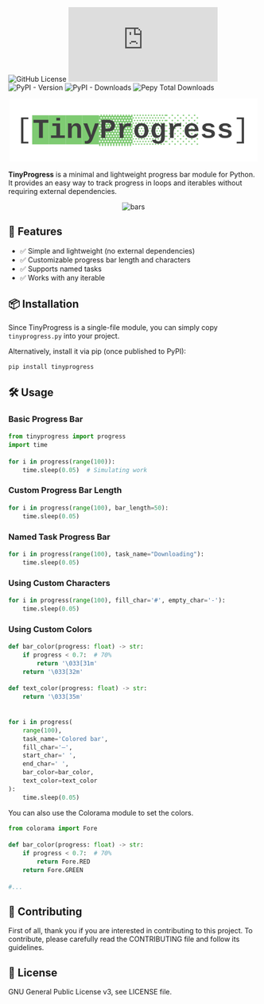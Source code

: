 ![GitHub License](https://img.shields.io/github/license/croketillo/tinyprogress)
![GitHub file size in bytes](https://img.shields.io/github/size/croketillo/tinyprogress/tinyprogress/tinyprogress.py)
![PyPI - Version](https://img.shields.io/pypi/v/tinyprogress)
![PyPI - Downloads](https://img.shields.io/pypi/dm/tinyprogress)
![Pepy Total Downloads](https://img.shields.io/pepy/dt/tinyprogress)

<p align="center">
  <img src="images/logo.png" alt="Logo tinyprogress" width="500">
</p>

**TinyProgress** is a minimal and lightweight progress bar module for Python. It provides an easy way to track progress in loops and iterables without requiring external dependencies.

<p align="center">
  <img src="images/bar.gif" alt="bars">
</p>

## 🚀 Features
- ✅ Simple and lightweight (no external dependencies)
- ✅ Customizable progress bar length and characters
- ✅ Supports named tasks
- ✅ Works with any iterable

## 📦 Installation
Since TinyProgress is a single-file module, you can simply copy `tinyprogress.py` into your project.

Alternatively, install it via pip (once published to PyPI):
```sh
pip install tinyprogress
```

## 🛠 Usage
### Basic Progress Bar
```python
from tinyprogress import progress
import time

for i in progress(range(100)):
    time.sleep(0.05)  # Simulating work
```

### Custom Progress Bar Length
```python
for i in progress(range(100), bar_length=50):
    time.sleep(0.05)
```

### Named Task Progress Bar
```python
for i in progress(range(100), task_name="Downloading"):
    time.sleep(0.05)
```

### Using Custom Characters
```python
for i in progress(range(100), fill_char='#', empty_char='-'):
    time.sleep(0.05)
```
### Using Custom Colors
```python
def bar_color(progress: float) -> str:
    if progress < 0.7:  # 70%
        return '\033[31m'
    return '\033[32m'

def text_color(progress: float) -> str:
    return '\033[35m'


for i in progress(
    range(100),
    task_name='Colored bar',
    fill_char='—',
    start_char=' ',
    end_char=' ',
    bar_color=bar_color,
    text_color=text_color
):
    time.sleep(0.05)
```

You can also use the Colorama module to set the colors.
```python
from colorama import Fore

def bar_color(progress: float) -> str:
    if progress < 0.7:  # 70%
        return Fore.RED
    return Fore.GREEN

#...
```

## 🤝​ Contributing

First of all, thank you if you are interested in contributing to this project. To contribute, please carefully read the CONTRIBUTING file and follow its guidelines.

## 📜 License
GNU General Public License v3, see LICENSE file.